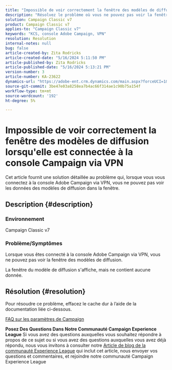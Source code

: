 ```yaml
---
title: "Impossible de voir correctement la fenêtre des modèles de diffusion lors de la connexion à la console Campaign via VPN"
description: "Résolvez le problème où vous ne pouvez pas voir la fenêtre des modèles de diffusion lorsque vous êtes connecté à la console Campaign via VPN. Vous devriez exécuter un cache dur."
solution: Campaign Classic v7
product: Campaign Classic v7
applies-to: "Campaign Classic v7"
keywords: "KCS, console Adobe Campaign, VPN"
resolution: Resolution
internal-notes: null
bug: false
article-created-by: Zita Rodricks
article-created-date: "5/16/2024 5:11:50 PM"
article-published-by: Zita Rodricks
article-published-date: "5/16/2024 5:13:21 PM"
version-number: 3
article-number: KA-23622
dynamics-url: "https://adobe-ent.crm.dynamics.com/main.aspx?forceUCI=1&pagetype=entityrecord&etn=knowledgearticle&id=2c7f6a5e-a713-ef11-9f89-6045bd0298d4"
source-git-commit: 3be47e03a8258ea7b4ac66f314ae1c90b75a154f
workflow-type: tm+mt
source-wordcount: '192'
ht-degree: 5%

---
```


# Impossible de voir correctement la fenêtre des modèles de diffusion lorsqu&#39;elle est connectée à la console Campaign via VPN


Cet article fournit une solution détaillée au problème qui, lorsque vous vous connectez à la console Adobe Campaign via VPN, vous ne pouvez pas voir les données des modèles de diffusion dans la fenêtre.

## Description {#description}


### <b>Environnement</b>

Campaign Classic v7

### <b>Problème/Symptômes</b>

Lorsque vous êtes connecté à la console Adobe Campaign via VPN, vous ne pouvez pas voir la fenêtre des modèles de diffusion.

La fenêtre du modèle de diffusion s&#39;affiche, mais ne contient aucune donnée.


## Résolution {#resolution}


Pour résoudre ce problème, effacez le cache dur à l’aide de la documentation liée ci-dessous.

[FAQ sur les paramètres de Campaign](https://experienceleague.adobe.com/docs/campaign-classic/using/getting-started/starting-with-adobe-campaign/faq/faq-campaign-config.html?lang=en#perform-hard-cache-clear)


<b>Posez Des Questions Dans Notre Communauté Campaign Experience League</b>
Si vous avez des questions auxquelles vous souhaitez répondre à propos de ce sujet ou si vous avez des questions auxquelles vous avez déjà répondu, nous vous invitons à consulter notre [Article de blog de la communauté Experience League](https://experienceleaguecommunities.adobe.com/t5/adobe-campaign-classic-blogs/introducing-top-kcs-articles-curated-for-your-troubleshooting/bc-p/672426#M132 "Suivez le lien.") qui inclut cet article, nous envoyer vos questions et commentaires, et rejoindre notre communauté Campaign Experience League


